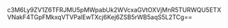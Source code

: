 c3M6Ly9ZV1Z6TFRJMU5pMWpabUk2WVcxaGVtOXVjMnR5TURWQU5ETXVNakF4TGpFMkxqVTVPalEwTXcj6Kej6ZSB5rWB5aqS5L2TCg==
